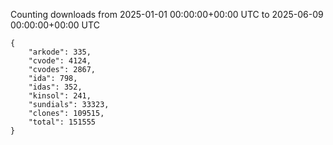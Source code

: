 
Counting downloads from 2025-01-01 00:00:00+00:00 UTC to 2025-06-09 00:00:00+00:00 UTC

```
{
    "arkode": 335,
    "cvode": 4124,
    "cvodes": 2867,
    "ida": 798,
    "idas": 352,
    "kinsol": 241,
    "sundials": 33323,
    "clones": 109515,
    "total": 151555
}
```
